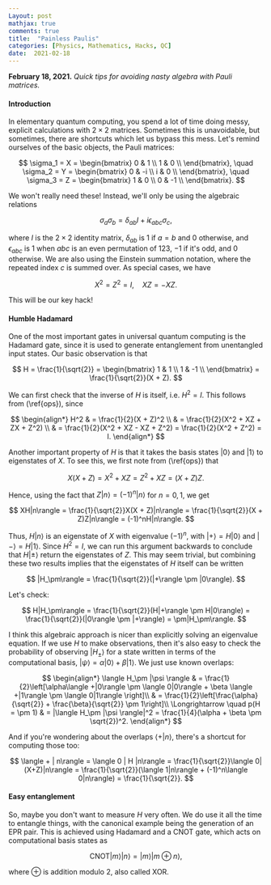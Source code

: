 ```yaml
---
Layout: post
mathjax: true
comments: true
title:  "Painless Paulis"
categories: [Physics, Mathematics, Hacks, QC]
date:  2021-02-18
---
```


**February 18, 2021.** *Quick tips for avoiding nasty
  algebra with Pauli matrices.*

#### Introduction

In elementary quantum computing, you spend a lot of time
doing messy, explicit calculations with $2\times 2$ matrices.
Sometimes this is unavoidable, but sometimes, there are shortcuts
which let us bypass this mess.
Let's remind ourselves of the basic objects, the Pauli matrices:

$$
\sigma_1 = X = \begin{bmatrix}
0 & 1 \\
1 & 0 \\
\end{bmatrix}, \quad
\sigma_2 = Y = \begin{bmatrix}
0 & -i \\
i & 0 \\
\end{bmatrix}, \quad
\sigma_3 = Z = \begin{bmatrix}
1 & 0 \\
0 & -1 \\
\end{bmatrix}.
$$

We won't really need these! Instead, we'll only be using the algebraic
relations

$$
\sigma_a \sigma_b = \delta_{ab}I + i \epsilon_{abc}\sigma_c,
$$

where $I$ is the $2\times 2$ identity matrix, $\delta_{ab}$ is $1$ if
$a = b$ and $0$ otherwise, and $\epsilon_{abc}$ is $1$ when $abc$ is
an even permutation of $123$, $-1$ if it's odd, and $0$ otherwise.
We are also using the Einstein summation notation, where the repeated
index $c$ is summed over.
As special cases, we have

$$
X^2 = Z^2 = I, \quad XZ = -XZ. \tag{1} \label{ops}
$$

This will be our key hack!

#### Humble Hadamard

One of the most important gates in universal quantum computing is the
Hadamard gate, since it is used to generate entanglement from
unentangled input states. Our basic observation is that

$$
H = \frac{1}{\sqrt{2}} = \begin{bmatrix}
1 & 1 \\
1 & -1 \\
\end{bmatrix} = \frac{1}{\sqrt{2}}(X + Z).
$$

We can first check that the inverse of $H$ is itself, i.e. $H^2 = I$.
This follows from (\ref{ops}), since

$$
\begin{align*}
H^2 & = \frac{1}{2}(X + Z)^2 \\
& = \frac{1}{2}(X^2 + XZ + ZX + Z^2) \\
& = \frac{1}{2}(X^2 + XZ - XZ + Z^2) = \frac{1}{2}(X^2 + Z^2) = I.
\end{align*}
$$

Another important property of $H$ is that it takes the basis states
$|0\rangle$ and $|1\rangle$ to eigenstates of $X$. To see this, we
first note from (\ref{ops}) that

$$
X(X + Z) = X^2 + XZ = Z^2 + XZ = (X + Z)Z.
$$

Hence, using the fact that $Z|n\rangle = (-1)^n|n\rangle$ for $n = 0,
1$, we get

$$
XH|n\rangle = \frac{1}{\sqrt{2}}X(X + Z)|n\rangle =
\frac{1}{\sqrt{2}}(X + Z)Z|n\rangle  = (-1)^nH|n\rangle.
$$

Thus, $H|n\rangle$ is an eigenstate of $X$ with eigenvalue $(-1)^n$,
with $|+\rangle = H|0\rangle$ and $|-\rangle = H|1\rangle$.
Since $H^2 = I$, we can run this argument backwards to conclude that
$H|\pm\rangle$ return the eigenstates of $Z$.
This may seem trivial, but combining these two results implies that
the eigenstates of $H$ itself can be written

$$
|H_\pm\rangle = \frac{1}{\sqrt{2}}(|+\rangle \pm |0\rangle).
$$

Let's check:

$$
H|H_\pm\rangle = \frac{1}{\sqrt{2}}(H|+\rangle \pm H|0\rangle) =
\frac{1}{\sqrt{2}}(|0\rangle \pm |+\rangle) = \pm|H_\pm\rangle.
$$

I think this algebraic approach is nicer than explicitly solving an
eigenvalue equation.
If we use $H$ to make observations, then it's also easy to check the
probability of observing $|H_\pm\rangle$ for a state written in terms
of the computational basis, $|\psi\rangle = \alpha |0\rangle +
\beta|1\rangle$.
We just use known overlaps:

$$
\begin{align*}
\langle H_\pm |\psi \rangle & =
\frac{1}{2}\left[\alpha\langle +|0\rangle \pm \langle 0|0\rangle + \beta \langle +|1\rangle \pm \langle 0|1\rangle \right]\\
& =
\frac{1}{2}\left[\frac{\alpha}{\sqrt{2}} + \frac{\beta}{\sqrt{2}} \pm 1\right]\\
\Longrightarrow \quad p(H = \pm 1) & = |\langle H_\pm |\psi \rangle|^2
= \frac{1}{4}(\alpha + \beta \pm \sqrt{2})^2.
\end{align*}
$$

And if you're wondering about the overlaps $\langle +|n\rangle$,
there's a shortcut for computing those too:

$$
\langle + | n\rangle = \langle 0 | H |n\rangle =
\frac{1}{\sqrt{2}}\langle 0|(X+Z)|n\rangle =
\frac{1}{\sqrt{2}}(\langle 1|n\rangle + (-1)^n\langle 0|n\rangle) = \frac{1}{\sqrt{2}}.
$$

#### Easy entanglement

So, maybe you don't want to measure $H$ very often.
We do use it all the time to entangle things, with the canonical
example being the generation of an EPR pair.
This is achieved using Hadamard and a CNOT gate, which acts on
computational basis states as

$$
\text{CNOT}|m\rangle |n\rangle = |m\rangle |m\oplus n\rangle,
$$

where $\oplus$ is addition modulo $2$, also called XOR.
